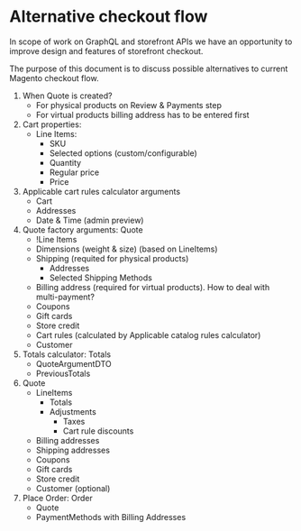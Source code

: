 # Alternative checkout flow

In scope of work on GraphQL and storefront APIs we have an opportunity to improve design and features of storefront checkout.

The purpose of this document is to discuss possible alternatives to current Magento checkout flow. 

  1. When Quote is created?
     * For physical products on Review & Payments step
     * For virtual products billing address has to be entered first
  1. Cart properties:
     * Line Items:
       * SKU
       * Selected options (custom/configurable)
       * Quantity
       * Regular price
       * Price
  4. Applicable cart rules calculator arguments
     * Cart
     * Addresses
     * Date & Time (admin preview)
  2. Quote factory arguments: Quote
     * !Line Items
     * Dimensions (weight & size) (based on LineItems)
     * Shipping (requited for physical products)
       * Addresses
       * Selected Shipping Methods
     * Billing address (required for virtual products). How to deal with multi-payment?
     * Coupons
     * Gift cards
     * Store credit
     * Cart rules (calculated by Applicable catalog rules calculator)
     * Customer
  2. Totals calculator: Totals
     * QuoteArgumentDTO
     * PreviousTotals
  5. Quote
     * LineItems
       * Totals
       * Adjustments
           * Taxes
           * Cart rule discounts
     * Billing addresses
     * Shipping addresses
     * Coupons
     * Gift cards
     * Store credit
     * Customer (optional)
  6. Place Order: Order
     * Quote
     * PaymentMethods with Billing Addresses
